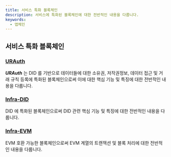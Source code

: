 ```yaml
---
title: 서비스 특화 블록체인
description: 서비스에 특화된 블록체인에 대한 전반적인 내용을 다룹니다.
keywords:
  - 앱체인 
--- 
```


## 서비스 특화 블록체인

### [URAuth](./urauth.md)

_**URAuth**_ 는 DID 를 기반으로 데이터들에 대한 소유권, 저작권정보, 데이터 접근 및 거래 규칙 등록에 특화된 블록체인으로써 이에 대한 핵심 기능 및 특징에 대한 전반적인 내용을 다룹니다.

### [Infra-DID](./infra-did.md)

DID 에 특화된 블록체인으로써 DID 관련 핵심 기능 및 특징에 대한 전반적인 내용을 다룹니다.

### [Infra-EVM](./infra-evm.md)

EVM 호환 가능한 블록체인으로써 EVM 계열의 트랜잭션 및 블록 처리에 대한 전반적인 내용을 다룹니다.

